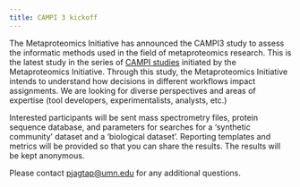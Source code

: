 ```yaml
---
title: CAMPI 3 kickoff
---
```


The Metaproteomics Initiative has announced the CAMPI3 study to assess the informatic methods used in the field of metaproteomics research. This is the latest study in the series of [CAMPI studies](https://metaproteomics.org/campi/) initiated by the Metaproteomics Initiative. Through this study, the Metaproteomics Initiative intends to understand how decisions in different workflows impact assignments. We are looking for diverse perspectives and areas of expertise (tool developers, experimentalists, analysts, etc.)

Interested participants will be sent mass spectrometry files, protein sequence database, and parameters for searches for a ‘synthetic community’ dataset and a ‘biological dataset’. Reporting templates and metrics will be provided so that you can share the results. The results will be kept anonymous.

Please contact pjagtap@umn.edu for any additional questions.
